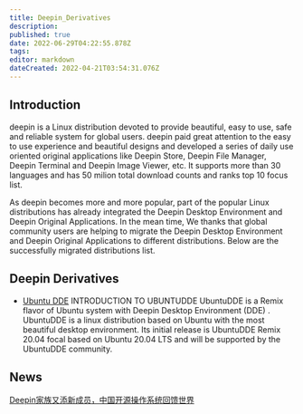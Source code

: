 ```yaml
---
title: Deepin_Derivatives
description: 
published: true
date: 2022-06-29T04:22:55.878Z
tags: 
editor: markdown
dateCreated: 2022-04-21T03:54:31.076Z
---
```


## Introduction

deepin is a Linux distribution devoted to provide beautiful, easy to use, safe and reliable system for global users. deepin paid great attention to the easy to use experience and beautiful designs and developed a series of daily use oriented original applications like Deepin Store, Deepin File Manager, Deepin Terminal and Deepin Image Viewer, etc. It supports more than 30 languages and has 50 milion total download counts and ranks top 10 focus list.

As deepin becomes more and more popular, part of the popular Linux distributions has already integrated the Deepin Desktop Environment and Deepin Original Applications. In the mean time, We thanks that global community users are helping to migrate the Deepin Desktop Environment and Deepin Original Applications to different distributions. Below are the successfully migrated distributions list.

## Deepin Derivatives

- [Ubuntu DDE](https://ubuntudde.com/)
INTRODUCTION TO UBUNTUDDE 
UbuntuDDE is a Remix flavor of Ubuntu system with Deepin Desktop Environment (DDE) . UbuntuDDE is a linux distribution based on Ubuntu with the most beautiful desktop environment. Its initial release is UbuntuDDE Remix 20.04 focal based on Ubuntu 20.04 LTS and will be supported by the UbuntuDDE community.

## News

[Deepin家族又添新成员，中国开源操作系统回馈世界](https://www.deepin.com/?p=309)
